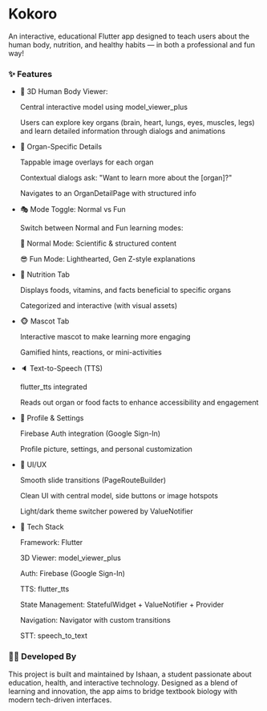 # Kokoro

An interactive, educational Flutter app designed to teach users about the human body, nutrition, and healthy habits — in both a professional and fun way!

### ✨ Features

- 🧍 3D Human Body Viewer: 

     Central interactive model using model_viewer_plus

     Users can explore key organs (brain, heart, lungs, eyes, muscles, legs) and learn detailed information through dialogs and animations

-  🧠 Organ-Specific Details

     Tappable image overlays for each organ

     Contextual dialogs ask: "Want to learn more about the [organ]?"

     Navigates to an OrganDetailPage with structured info

-  🎭 Mode Toggle: Normal vs Fun

     Switch between Normal and Fun learning modes:

    🏫 Normal Mode: Scientific & structured content

    😎 Fun Mode: Lighthearted, Gen Z-style explanations


-  🥦 Nutrition Tab

    Displays foods, vitamins, and facts beneficial to specific organs

    Categorized and interactive (with visual assets)

-  🐵 Mascot Tab

    Interactive mascot to make learning more engaging

    Gamified hints, reactions, or mini-activities

-  🔈 Text-to-Speech (TTS)

    flutter_tts integrated

    Reads out organ or food facts to enhance accessibility and engagement

-  🙇 Profile & Settings

    Firebase Auth integration (Google Sign-In)

    Profile picture, settings, and personal customization

-  🎨 UI/UX

    Smooth slide transitions (PageRouteBuilder)

    Clean UI with central model, side buttons or image hotspots

    Light/dark theme switcher powered by ValueNotifier

-  💪 Tech Stack

   Framework: Flutter

   3D Viewer: model_viewer_plus

   Auth: Firebase (Google Sign-In)

   TTS: flutter_tts

   State Management: StatefulWidget + ValueNotifier + Provider

   Navigation: Navigator with custom transitions

   STT: speech_to_text

### 👨‍💻 Developed By
This project is built and maintained by Ishaan, a student passionate about education, health, and interactive technology. Designed as a blend of learning and innovation, the app aims to bridge textbook biology with modern tech-driven interfaces.
